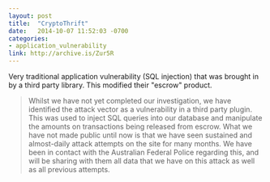 ```yaml
---
layout: post
title:  "CryptoThrift"
date:   2014-10-07 11:52:03 -0700
categories:
- application_vulnerability
link: http://archive.is/Zur5R
---
```

Very traditional application vulnerability (SQL injection) that was brought in by a third party library. This modified their "escrow" product.

> Whilst we have not yet completed our investigation, we have identified the attack vector as a vulnerability in a third party plugin. This was used to inject SQL queries into our database and manipulate the amounts on transactions being released from escrow. What we have not made public until now is that we have seen sustained and almost-daily attack attempts on the site for many months. We have been in contact with the Australian Federal Police regarding this, and will be sharing with them all data that we have on this attack as well as all previous attempts.
